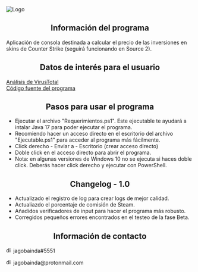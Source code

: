 <img alt="Logo" src="https://i.ibb.co/d24bRdB/logo.png"/>
<h2 align="center">Información del programa</h2>
<p>Aplicación de consola destinada a calcular el precio de las inversiones en skins de Counter Strike (seguirá funcionando en Source 2).</p>
<h2 align="center">Datos de interés para el usuario</h2>
<a href="https://www.virustotal.com/gui/file/1b490311c52a97a8d399426f6b609494e87d7a0a23695e50a05b66e3e23ce6cd/detection">Análisis de VirusTotal</a>
<br>
<a href="https://github.com/jindaardam1/SkinHolderSourceCode">Código fuente del programa</a>
<h2 align="center">Pasos para usar el programa</h2>
<ul>
    <li>Ejecutar el archivo "Requerimientos.ps1". Este ejecutable te ayudará a intalar Java 17 para poder ejecutar el programa.</li>
    <li>Recomiendo hacer un acceso directo en el escritorio del archivo "Ejecutable.ps1" para acceder al programa más fácilmente.</li>
    <li>Click derecho - Enviar a - Escritorio (crear acceso directo)</li>
    <li>Doble click en el acceso directo para abrir el programa.</li>
    <li>Nota: en algunas versiones de Windows 10 no se ejecuta si haces doble click. Deberás hacer click derecho y ejecutar con PowerShell.</li>
</ul>
<h2 align="center">Changelog - 1.0</h2>
<ul>
    <li>Actualizado el registro de log para crear logs de mejor calidad.</li>
    <li>Actualiazdo el porcentaje de comisión de Steam.</li>
    <li>Añadidos verificadores de input para hacer el programa más robusto.</li>
    <li>Corregidos pequeños errores encontrados en el testeo de la fase Beta.</li>
</ul>
<h2 align="center">Información de contacto</h2>
<p><img alt="discord" src="https://www.svgrepo.com/show/353655/discord-icon.svg" height="15px"> jagobainda#5551</p>
<p><img alt="discord" src="https://www.svgrepo.com/show/331550/protonmail.svg" height="15px"> jagobainda@protonmail.com</p>

